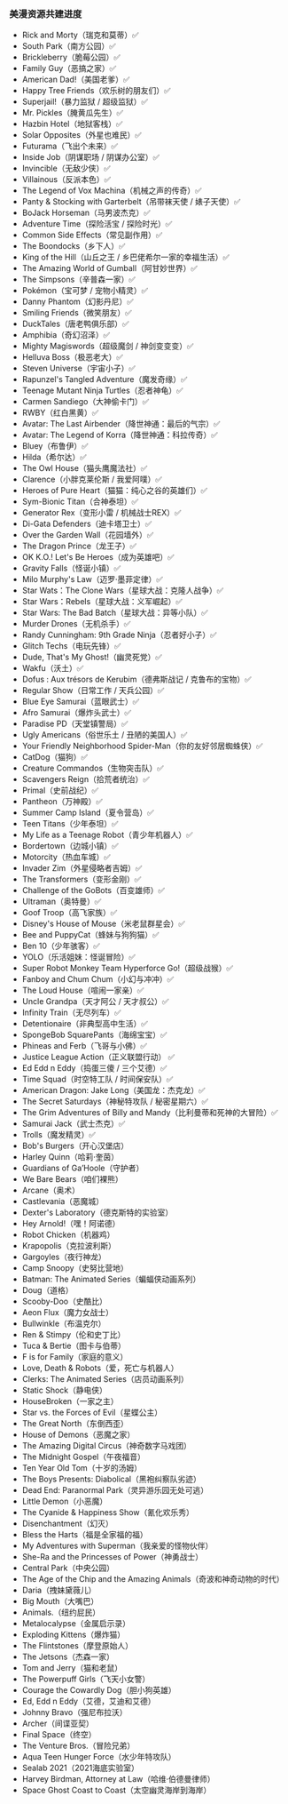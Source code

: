### 美漫资源共建进度
- Rick and Morty（瑞克和莫蒂）✅
- South Park（南方公园）✅
- Brickleberry（脆莓公园）✅
- Family Guy（恶搞之家）✅
- American Dad!（美国老爹）✅
- Happy Tree Friends（欢乐树的朋友们）✅
- Superjail!（暴力监狱 / 超级监狱）✅
- Mr. Pickles（腌黄瓜先生）✅
- Hazbin Hotel（地狱客栈）✅
- Solar Opposites（外星也难民）✅
- Futurama（飞出个未来）✅
- Inside Job（阴谋职场 / 阴谋办公室）✅
- Invincible（无敌少侠）✅
- Villainous（反派本色）✅
- The Legend of Vox Machina（机械之声的传奇）✅
- Panty & Stocking with Garterbelt（吊带袜天使 / 婊子天使）✅
- BoJack Horseman（马男波杰克）✅
- Adventure Time（探险活宝 / 探险时光）✅
- Common Side Effects（常见副作用）✅
- The Boondocks（乡下人）✅
- King of the Hill（山丘之王 / 乡巴佬希尔一家的幸福生活）✅
- The Amazing World of Gumball（阿甘妙世界）✅
- The Simpsons（辛普森一家）✅
- Pokémon（宝可梦 / 宠物小精灵）✅
- Danny Phantom（幻影丹尼）✅
- Smiling Friends（微笑朋友）✅
- DuckTales（唐老鸭俱乐部）✅
- Amphibia（奇幻沼泽）✅
- Mighty Magiswords（超级魔剑 / 神剑变变变）✅
- Helluva Boss（极恶老大）✅
- Steven Universe（宇宙小子）✅
- Rapunzel's Tangled Adventure（魔发奇缘）✅
- Teenage Mutant Ninja Turtles（忍者神龟）✅
- Carmen Sandiego（大神偷卡门）✅
- RWBY（红白黑黄）✅
- Avatar: The Last Airbender（降世神通：最后的气宗）✅
- Avatar: The Legend of Korra（降世神通：科拉传奇）✅
- Bluey（布鲁伊）✅
- Hilda（希尔达）✅
- The Owl House（猫头鹰魔法社）✅
- Clarence（小胖克莱伦斯 / 我爱阿噗）✅
- Heroes of Pure Heart（猫猫：纯心之谷的英雄们）✅
- Sym-Bionic Titan（合神泰坦）✅
- Generator Rex（变形小雷 / 机械战士REX）✅
- Di-Gata Defenders（迪卡塔卫士）✅
- Over the Garden Wall（花园墙外）✅
- The Dragon Prince（龙王子）✅
- OK K.O.! Let's Be Heroes（成为英雄吧）✅
- Gravity Falls（怪诞小镇）✅
- Milo Murphy's Law（迈罗·墨菲定律）✅
- Star Wats：The Clone Wars（星球大战：克隆人战争）✅
- Star Wars：Rebels（星球大战：义军崛起）✅
- Star Wars: The Bad Batch（星球大战：异等小队）✅
- Murder Drones（无机杀手）✅
- Randy Cunningham: 9th Grade Ninja（忍者好小子）✅
- Glitch Techs（电玩先锋）✅
- Dude, That's My Ghost!（幽灵死党）✅
- Wakfu（沃土）✅
- Dofus : Aux trésors de Kerubim（德弗斯战记 / 克鲁布的宝物）✅
- Regular Show（日常工作 / 天兵公园）✅
- Blue Eye Samurai（蓝眼武士）✅
- Afro Samurai（爆炸头武士）✅
- Paradise PD（天堂镇警局）✅
- Ugly Americans（俗世乐土 / 丑陋的美国人）✅
- Your Friendly Neighborhood Spider-Man（你的友好邻居蜘蛛侠）✅
- CatDog（猫狗）✅
- Creature Commandos（生物突击队）✅
- Scavengers Reign（拾荒者统治）✅
- Primal（史前战纪）✅
- Pantheon（万神殿）✅
- Summer Camp Island（夏令营岛）✅
- Teen Titans（少年泰坦）✅
- My Life as a Teenage Robot（青少年机器人）✅
- Bordertown（边城小镇）✅
- Motorcity（热血车城）✅
- Invader Zim（外星侵略者吉姆）✅
- The Transformers（变形金刚）✅
- Challenge of the GoBots（百变雄师）✅
- Ultraman（奥特曼）✅ 
- Goof Troop（高飞家族）✅
- Disney's House of Mouse（米老鼠群星会）✅
- Bee and PuppyCat（蜂妹与狗狗猫）✅
- Ben 10（少年骇客）✅
- YOLO（乐活姐妹：怪诞冒险）✅
- Super Robot Monkey Team Hyperforce Go!（超级战猴）✅
- Fanboy and Chum Chum（小幻与冲冲）✅
- The Loud House（喧闹一家亲）✅ 
- Uncle Grandpa（天才阿公 / 天才叔公）✅
- Infinity Train（无尽列车）✅
- Detentionaire（非典型高中生活）✅
- SpongeBob SquarePants（海绵宝宝）✅
- Phineas and Ferb（飞哥与小佛）✅
- Justice League Action（正义联盟行动） ✅
- Ed Edd n Eddy（捣蛋三傻 / 三个艾德）✅
- Time Squad（时空特工队 / 时间保安队）✅
- American Dragon: Jake Long（美国龙：杰克龙）✅
- The Secret Saturdays（神秘特攻队 / 秘密星期六）✅
- The Grim Adventures of Billy and Mandy（比利曼蒂和死神的大冒险）✅
- Samurai Jack（武士杰克）✅
- Trolls（魔发精灵）✅
- Bob's Burgers（开心汉堡店）
- Harley Quinn（哈莉·奎茵）
- Guardians of Ga’Hoole（守护者）
- We Bare Bears（咱们裸熊）
- Arcane（奥术）
- Castlevania（恶魔城）
- Dexter's Laboratory（德克斯特的实验室）
- Hey Arnold!（嘿！阿诺德）
- Robot Chicken（机器鸡）
- Krapopolis（克拉波利斯）
- Gargoyles（夜行神龙）
- Camp Snoopy（史努比营地）
- Batman: The Animated Series（蝙蝠侠动画系列）
- Doug（道格）
- Scooby-Doo（史酷比）
- Aeon Flux（魔力女战士）
- Bullwinkle（布温克尔）
- Ren & Stimpy（伦和史丁比）
- Tuca & Bertie（图卡与伯蒂）
- F is for Family（家庭的意义）
- Love, Death & Robots（爱，死亡与机器人）
- Clerks: The Animated Series（店员动画系列）
- Static Shock（静电侠）
- HouseBroken（一家之主）
- Star vs. the Forces of Evil（星蝶公主）
- The Great North（东倒西歪）
- House of Demons（恶魔之家）
- The Amazing Digital Circus（神奇数字马戏团）
- The Midnight Gospel（午夜福音）
- Ten Year Old Tom（十岁的汤姆）
- The Boys Presents: Diabolical（黑袍纠察队劣迹）
- Dead End: Paranormal Park（灵异游乐园无处可逃）
- Little Demon（小恶魔）
- The Cyanide & Happiness Show（氰化欢乐秀）
- Disenchantment（幻灭）
- Bless the Harts（福是全家福的福）
- My Adventures with Superman（我亲爱的怪物伙伴）
- She-Ra and the Princesses of Power（神勇战士）
- Central Park（中央公园）
- The Age of the Chip and the Amazing Animals（奇波和神奇动物的时代）
- Daria（拽妹黛薇儿）
- Big Mouth（大嘴巴）
- Animals.（纽约屁民）
- Metalocalypse（金属启示录）
- Exploding Kittens（爆炸猫）
- The Flintstones（摩登原始人）
- The Jetsons（杰森一家）
- Tom and Jerry（猫和老鼠）
- The Powerpuff Girls（飞天小女警）
- Courage the Cowardly Dog（胆小狗英雄）
- Ed, Edd n Eddy（艾德，艾迪和艾德）
- Johnny Bravo（强尼布拉沃）
- Archer（间谍亚契）
- Final Space（终空）
- The Venture Bros.（冒险兄弟）
- Aqua Teen Hunger Force（水少年特攻队）
- Sealab 2021（2021海底实验室）
- Harvey Birdman, Attorney at Law（哈维·伯德曼律师）
- Space Ghost Coast to Coast（太空幽灵海岸到海岸）